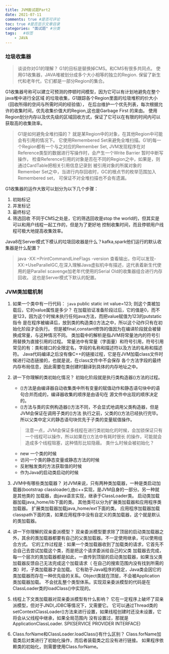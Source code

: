 ```yaml
---
title: JVM面试题Part2
date: 2021-07-11
comments: true #是否可评论
toc: true #是否显示文章目录
categories: "面试题" #分类
tags:   #标签
    - JAVA
---
```

### 垃圾收集器
> 谈谈你对G1的理解？
G1的目标是替换掉CMS。和CMS有很多共同点。
使用G1收集器，JAVA堆被划分成多个大小相等的独立的Region.
保留了新生代和老年代，它们都是一部分Region的集合。

G1收集器号称可以建立可预测的停顿时间模型，因为它可以有计划地避免在整个java堆中进行全区域
的垃圾收集，G1跟踪各个Region里面的垃圾堆积的价大小（回收所得的空间与所需时间的经验值），
在后台维护一个优先列表，每次根据允许的收集时间，优先收集价值大的Region,这也是Garbage First
的来由。
使用Region划分内存以及优先级的区域回收方式，保证了它可以在有限的时间内可以获取高的收集效率。
> G1是如何避免全堆扫描的？ 就是某Region中的对象，在其他Region中可能会有引用的情况下。
它使用Remembered Set来避免全堆扫描。G1的每一个Region都有一个与之对应的Remember Set,
JVM发现程序在对Reference类型的数据进行写操作时，会产生一个Write Barrier 暂时中断写操作，
检查Reference引用的对象是否在不同的Region之中，如果是，则通过CardTable把相关引用信息记录到
被引用对象的所属对象的Remember Set之中，当进行内存回收时，GC的根点节的枚举范围加入Remembered set，
可保证不对全堆扫描也不会有遗漏。

G1收集器的运作大致可以划分为以下几个步骤：
1. 初始标记
2. 并发标记
3. 最终标记
4. 筛选回收
不同于CMS之处是，它的筛选回收是stop the world的，但其实是可以和用户线程一起工作的，但是为了更好地
控制收集时间，而且停顿用户线程可极大地提高收集效率。

Java8在Server模式下模认的垃圾回收器是什么？kafka,spark他们运行的默认收集器是什么配置？
>  java -XX:+PrintCommandLineFlags -version 
   查看输出，你可以发现-XX:+UseParallelGC,在深入理解Java虚拟机中有描述，这代表着新生代使用的是Parallel
   scavenge加老年代使用的Serial Old的收集器组合进行内存回收。
   这也是Server模式下默认的配置。

### JVM类加载机制
1. 如果一个类中有一行代码：
   ```java``` public static int value=123;
   则这个类被加载后，它的value属性是多少？
   在加载验证准备阶段过后，它的值是0，而不是123，因为这个时候未执行任何java方法，而把value赋值为123的putstatic指令
   是在程序被编译后，放到类的构造类<clinit>()方法之中，所以这个动作只有在初始化阶段才会执行。
   但是被final,constant修饰的值因为在编译阶段就会被替换成常量，与这种情况不同。
   类加载中的解析是指JVM将常量池内的符号引用替换为直接引用的过程。
   常量池中有常量（字面量）和符号引用，符号引用常见的有：类和接口的全限定名，字段的名称和描述符以及方法的名称和描述符。
   Java代码编译之后没有像C++的链接过程，它是在JVM加载class文件时候进行动态链接的，也就是说，在class文件中不会保存
   各个方法字段的最终内存布局信息，因此需要在类创建时翻译到具体的内存地址之中。

2. 讲一下你理解的类初始化情况？
   初始化阶段就是执行类构造器<clinit>()方法的过程。
   * <clinit>()方法是由编译器自动收集类中所有变量的赋值动作和静态语句块中的语句合并而成的，编译器收集的顺序是由语句在
   源文件中出现的顺序决定的。
   * <clinit>()方法与类的实例构造器<init>()方法不同，不会显式地调用父类构造器，但是JVM会保证在调用子类的<clinit>()方法
   执行之前，父类的<clinit>()方法已经执行完毕。所以父类中定义的静态语句块优先于子类的变量赋值操作。
   > 注意一点，JVM会保证多线程在进行类初始化的时候，会加锁保证只有一个线程可以操作，所以如果在<clinit>()方法中有耗时很长
    的操作，可能就会造成多个线程阻塞，这种情形比较隐蔽。
    类什么时候会被初始化？
    * new 一个类的时候
    * 访问一个类的静态变量或静态方法的时候
    * 反射触发类的方法获取值的时候
    * 作为Java的启动类启动的时候

3. JVM中有哪些类加载器？
    对JVM来说，只有两种类加载器，一种是类启动加载器(bootstrap classloader),由c++实现，是JVM自身的一部分。另一种就是其他类的
    加载器，由java语言实现，继承于ClassLoader类。
    启动类加载器加载java_home/lib下面的类。
    其他类可以分为扩展类加载器和应用程序类加载器。
    扩展类加载器加载java_home/ext下面的类。
    应用程序加载器加载classpath下面的类，如果应用程序中没有自定义的类加载器，这个就是默认的类加载器。

4. 讲一下你理解的双亲委派模型？
    双亲委派模型要求除了顶层的启动类加载器之外，其余的类加载器都要有自己的父类加载器。不一定使用继承，可以使用组合方式。
    它的工作过程是：如果一个类加载器收到了加载类的请求，它首先不会自己去尝试加载这个类，而是把这个请求委派给自己的父类
    加载器去完成，每一个层次的类加载器都是如此，一直传到顶层的启动类加载器，如果当父类加载器反馈自己无法完成这个加载请求（
    在自己的搜索范围内没有找到所需的类）时，子类加载器才会加载。
    它有助于Java程序的稳定，Java类会因它的类加载器而存在一种优先级的关系。Object类就在顶层，不会被Application类加载器加载。
    不会扰乱整个类型体系。实现双亲委派模型的代码是在ClassLoader类的loadClass()中实现的。

5. 线程上下文类加载器对双亲委派模型有什么影响？
   它在一定程序上破坏了双亲派模型，但对于JNDI,JDBC等情况下，又需要它。
   它可以通过Thread类的setContextClassLoader()方法来进行设置，如果线程创建时还没未设置，它将会从父线程中继承，如果全局范围内
   没有设置过，那就是ApplicationClassLoader.
   SPI(SERVICE PROVIDER INTERFACE)

6. Class.forName和ClassLoader.loadClass()有什么区别？
   Class.forName加载类后对类进行了初始化操作，而后者装载类之后没有进行链接。
   如果程序依赖类的初始化，则需要使用Class.forName。